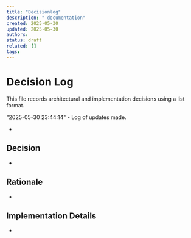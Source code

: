 ```yaml
---
title: "Decisionlog"
description: " documentation"
created: 2025-05-30
updated: 2025-05-30
authors: 
status: draft
related: []
tags: 
---
```


# Decision Log

This file records architectural and implementation decisions using a list format.

"2025-05-30 23:44:14" - Log of updates made.

*

## Decision

*

## Rationale

*

## Implementation Details

*
